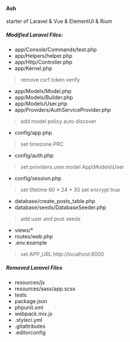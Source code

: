#### Ash
starter of Laravel & Vue & ElementUI & Rium

##### Modified Laravel Files:
 
* app/Console/Commands/test.php
* app/Helpers/helper.php
* app/Http/Controller.php
* app/Kernel.php
> remove csrf token verify
* app/Models/Model.php
* app/Models/Builder.php
* app/Models/User.php
* app/Providers/AuthServiceProvider.php
> add model policy auto discover
* config/app.php
> set timezone PRC
* config/auth.php
> set providers.user.model App\Models\User
* config/session.php
> set lifetime 60 * 24 * 30
> set encrypt true
* database/create_posts_table.php
* database/seeds/DatabaseSeeder.php 
> add user and post seeds
* views/*
* routes/web.php
* .env.example
> set APP_URL http://localhost:8000

##### Removed Laravel Files

* resources/js
* resources/sass/app.scss
* tests
* package.json
* phpunit.xml
* webpack.mix.js
* .styleci.yml
* .gitattributes
* .editorconfig